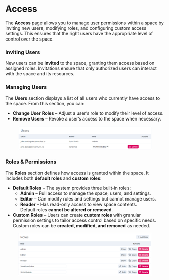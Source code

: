 # Access

The **Access** page allows you to manage user permissions within a space by inviting new users, modifying roles, and configuring custom access settings. This ensures that the right users have the appropriate level of control over the space.

### **Inviting Users**

New users can be **invited** to the space, granting them access based on assigned roles. Invitations ensure that only authorized users can interact with the space and its resources.

### **Managing Users**

The **Users** section displays a list of all users who currently have access to the space. From this section, you can:

* **Change User Roles** – Adjust a user’s role to modify their level of access.
* **Remove Users** – Revoke a user’s access to the space when necessary.

<figure><img src="../.gitbook/assets/space_access_users.png" alt=""><figcaption></figcaption></figure>

### **Roles & Permissions**

The **Roles** section defines how access is granted within the space. It includes both **default roles** and **custom roles**:

* **Default Roles** – The system provides three built-in roles:
  * **Admin** – Full access to manage the space, users, and settings.
  * **Editor** – Can modify rules and settings but cannot manage users.
  * **Reader** – Has read-only access to view space contents.\
    Default roles **cannot be altered or removed**.
* **Custom Roles** – Users can create **custom roles** with granular permission settings to tailor access control based on specific needs. Custom roles can be **created, modified, and removed** as needed.

<figure><img src="../.gitbook/assets/space_access_roles.png" alt=""><figcaption></figcaption></figure>
